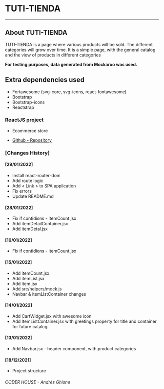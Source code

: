 # TUTI-TIENDA

---

## About TUTI-TIENDA

TUTI-TIENDA is a page where various products will be sold. The different categories will grow over time.
It is a simple page, with the general catalog and the view of products in different categories

<strong>For testing purposes, data generated from Mockaroo was used.</strong>

## Extra dependencies used

* Fortawesome (svg-core, svg-icons, react-fontawesome)
* Bootstrap
* Bootstrap-icons
* Reactstrap

### ReactJS project
* Ecommerce store

* [Github - Repository](https://github.com/AGO-90/ecommerce_andres_ghione)

### [Changes History]


#### [29/01/2022]
* Install react-router-dom
* Add route logic
* Add < Link > to SPA application
* Fix errors
* Update README.md

#### [28/01/2022]
* Fix if contidions - itemCount.jsx
* Add itemDetailContainer.jsx
* Add itemDetal.jsx

#### [16/01/2022]
* Fix if contidions - itemCount.jsx

#### [15/01/2022]
* Add itemCount.jsx
* Add itemList.jsx
* Add item.jsx
* Add src/helpers/mock.js
* Navbar & itemListContainer changes

#### [14/01/2022]
* Add CartWidget.jsx with awesome icon
* Add ItemListContainer.jsx with greetings property for title
and container for future catalog.

#### [13/01/2022]
* Add Navbar.jsx - header component, with product categories

#### [18/12/2021]
* Project structure


###### CODER HOUSE - Andrés Ghione


